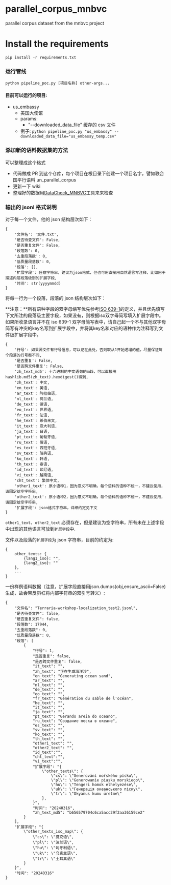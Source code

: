 # parallel_corpus_mnbvc

parallel corpus dataset from the mnbvc project

# Install the requirements

```
pip install -r requirements.txt
```

### 运行管线

```shell
python pipeline_poc.py [项目名称] other-args...
```

#### 目前可以运行的项目:

- us_embassy
  - 美国大使馆
  - params:
    - "--downloaded_data_file" 缓存的 csv 文件
  - 例子: `python pipeline_poc.py "us_embassy" --downloaded_data_file="us_embassy_temp.csv"`

### 添加新的语料数据集的方法

可以整理成这个格式

- 代码做成 PR 到这个仓库，每个项目在根目录下创建一个项目名字，譬如联合国平行语料 un_parallel_corpus
- 更新一下 wiki
- 整理好的数据用[DataCheck_MNBVC](https://github.com/X94521/DataCheck_MNBVC)工具来来检查

### 输出的 jsonl 格式说明

对于每一个文件，他的 json 结构层次如下：

```
{
    '文件名': '文件.txt',
    '是否待查文件': False,
    '是否重复文件': False,
    '段落数': 0,
    '去重段落数': 0,
    '低质量段落数': 0,
    '段落': [],
    '扩展字段': 任意字符串，建议为json格式，但也可用直接用自然语言写注释，比如用于描述内层段落级别的扩展字段,
    '时间': str(yyyymmdd)
}
```

将每一行为一个段落，段落的 json 结构层次如下：

**注意：**所有语种字段的双字母缩写优先参考[ISO 639-1](https://en.wikipedia.org/wiki/List_of_ISO_639-1_codes)的定义，并且优先填写下文所注的段落级主要字段，如果没有，则根据iso双字母简写填入扩展字段中。如果所收录语言并不在 iso 639-1 双字母简写表中，请自己起一个不与其他双字母简写有冲突的key名写到扩展字段中，并将其key名和对应的语种作为注释写到文件级扩展字段中。

```
{
    '行号': 如果源文件有行号信息，可以记在此处，否则取从1开始递增的值，尽量保证每个段落的行号都不同,
    '是否重复': False,
    '是否跨文件重复': False,
    'zh_text_md5': 十六进制的中文语句的md5，可以直接用hashlib.md5(zh_text).hexdigest()得到,
    'zh_text': 中文,
    'en_text': 英语,
    'ar_text': 阿拉伯语,
    'nl_text': 荷兰语,
    'de_text': 德语,
    'eo_text': 世界语,
    'fr_text': 法语,
    'he_text': 希伯来文,
    'it_text': 意大利语,
    'ja_text': 日语,
    'pt_text': 葡萄牙语,
    'ru_text': 俄语,
    'es_text': 西班牙语,
    'sv_text': 瑞典语,
    'ko_text': 韩语,
    'th_text': 泰语,
    'id_text': 印尼语,
    'vi_text': 越南语,
    'cht_text': 繁体中文,
    'other1_text': 原小语种1，因为意义不明确，每个语料的语种不统一，不建议使用，请固定给空字符串,
    'other2_text': 原小语种2，因为意义不明确，每个语料的语种不统一，不建议使用，请固定给空字符串,
    '扩展字段': json格式字符串，详细约定见下文
}
```

`other1_text`、`other2_text` 必须存在，但是建议为空字符串，所有未在上述字段中出现的其他语言可放到`扩展字段`中.

文件以及段落的`扩展字段`为 json 字符串，目前的约定为:

```
{
    other_texts: {
        {lang1_iso}: "",
        {lang2_iso}: ""
    },
    ...
}
```

一份样例语料数据（注意，扩展字段直接用json.dumps(obj,ensure_ascii=False)生成，故会带反斜杠将内部字符串的双引号转义）:

```
{
    "文件名": "Terraria-workshop-localization_test2.jsonl",
    "是否待查文件": false,
    "是否重复文件": false,
    "段落数": 17944,
    "去重段落数": 0,
    "低质量段落数": 0,
    "段落": [
        {
            "行号": 1,
            "是否重复": false,
            "是否跨文件重复": false,
            "it_text": "",
            "zh_text": "正在生成海洋沙",
            "en_text": "Generating ocean sand",
            "ar_text": "",
            "nl_text": "",
            "de_text": "",
            "eo_text": "",
            "fr_text": "Génération du sable de l'océan",
            "he_text": "",
            "it_text": "",
            "ja_text": "",
            "pt_text": "Gerando areia do oceano",
            "ru_text": "Создание песка в океане",
            "es_text": "",
            "sv_text": "",
            "ko_text": "",
            "th_text": "",
            "other1_text": "",
            "other2_text": "",
            "id_text":"",
            "cht_text":"",
            "vi_text":"",
            "扩展字段": "{
                \"other_texts\": {
                    \"cs\": \"Generování mořského písku\",
                    \"pl\": \"Generowanie piasku morskiego\",
                    \"hu\": \"Tengeri homok elhelyezése\",
                    \"uk\": \"Генерація океанського піску\",
                    \"tr\": \"Okyanus kumu üretme\"
                },
            }",
            "时间": "20240316",
            "zh_text_md5": "b656579704c6ca5acc29f2aa36159ce2"
        }
    ],
    "扩展字段": "{
        \"other_texts_iso_map\": {
            \"cs\": \"捷克语\",
            \"pl\": \"波兰语\",
            \"hu\": \"匈牙利语\",
            \"uk\": \"乌克兰语\",
            \"tr\": \"土耳其语\"
        }
    }",
    "时间": "20240316"
}
```
